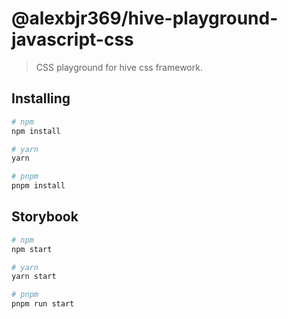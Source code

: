 # @alexbjr369/hive-playground-javascript-css

> CSS playground for hive css framework.

## Installing

```bash
# npm
npm install

# yarn
yarn

# pnpm
pnpm install
```

## Storybook

```bash
# npm
npm start

# yarn
yarn start

# pnpm
pnpm run start
```
